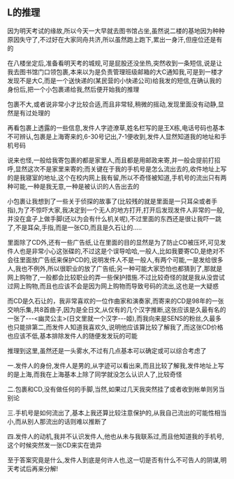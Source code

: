 ## L的推理 ##

因为明天考试的缘故,所以今天一大早就去图书馆占坐,虽然说二楼的基地因为种种原因失守了,不过好在大家同舟共济,所以虽然跑上跑下,累出一身汗,但座位还是有的

 

在八楼坐定后,准备看明天考的城规,可是屁股还没坐热,突然收到一条短信,说是让我去图书馆门口领包裹,本来以为是负责管理班级邮箱的大C通知我,可是到一楼才发现不是大C,而是一个送快递的(某民营的小快递公司)给我发的短信,在确认我的身份后,把一个小包裹递给我,然后便开始我的推理

      

包裹不大,或者说非常小才比较合适,而且非常轻,稍微的摇动,发现里面没有动静,显然是有过处理的

 

再看包裹上透露的一些信息,发件人字迹潦草,姓名栏写的是王X栋,电话号码也基本不可辨认,包裹是上海寄来的,6-30号记出,7-1便收到,发件人显然知道我的地址和手机号码

说来也怪,一般给我寄包裹的都是家里人,而且都是用邮政来寄,并一般会提前打招呼,显然这次不是家里来寄的;而关键在于我的手机号是怎么流出去的,收件地址上写的是我寝室的地址,这个在校内网上我有留,所以不奇怪被知道,手机号的流出只有两种可能,一种是我无意,一种是被认识的人告出去的

 

小包裹让我想到了一些关于侦探的故事了(比较残的就是里面是一只耳朵或者手指),为了不惊吓大家,我决定到一个无人的地方打开,打开后发现发件人非常的一般,并没在盒子上做手脚(还以为会有什么机关呢),不过里面的东西还是很让我吓一跳了,不是耳朵,手指,而是一张CD,而且是久石让的.....

 

里面除了CD外,还有一些广告纸,让在里面的目的显然是为了防止CD被压坏,可见发件人也是非常小心这张碟的,不过这是个误导哈哈,一般人,比如我要寄CD,是绝对不会往里面放广告纸来保护CD的,说明发件人不是一般人,有两个可能,一是发给很多人,我也不例外,所以很职业的放了广告纸;另一种可能大家恐怕也都猜到了,那就是网上购物了,一般都会比较职业的弄一些保护措施.不过比较奇怪的就是我从没尝试过网上购物,而且也应该不会是因为网上购物而导致号码的流出,这也是一大疑惑

 

而CD是久石让的，我非常喜欢的一位作曲家和演奏家,而寄来的CD是98年的一张交响乐集,共8首曲子,因为是全日文,从仅有的几个汉字推断,这张应该是久最有名的一张了---<幽灵公主>(日文里就一个汉字---姬),而我向来是SENS的粉丝,久最多也只能排第二,而发件人知道我喜欢久,说明他应该算比较了解我了,而这张CD价格也应该不低,基本排除发件人的随便发发玩的可能

 

推理到这里,虽然还是一头雾水,不过有几点基本可以确定或可以综合考虑了

 

一.发件人的身份,发件人是男的,从字迹可以看出来,而且比较了解我,发件地址上写的是上海,而我在上海基本上除了同学就没怎么认识人了,比较奇怪

 

二.包裹和CD,没有做任何的手脚,当然,如果过几天我突然挂了或者收到帐单则另当别论

 

三.手机号是如何流出了,基本上我还算比较注意保护的,从我自己流出的可能性相当小,而从别人那流出的话则难以推断了

 

四.发件人的动机,我并不认识发件人,他也从未与我联系过,而且他知道我的手机号,这个时候突然发一张CD来实在诡异


至于答案究竟是什么,发件人到底是何许人也,这一切是否有什么不可告人的阴谋,明天考试后再来分解! 

